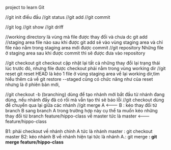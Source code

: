 project to learn Git

//git init
điều đầu 
//git status
//git add
//git commit

//git log
//git show
//git driff

//working directory
là vùng mà file được thay đổi và chưa dc git add
//staging area
file nào sau khi được git add sẽ vào vùng staging area và chỉ file nào nằm trong staging area mới được commit
//git repository
Những file ở staging area sau khi được commit thì sẽ được đưa vào repository

//git checkout
git checkout cập nhật lại tất cả những thay đổi lại trạng thái lúc trước đó, nhưng file được checkout phải nằm trong vùng working dir
//git reset
git reset HEAD <file> là kéo 1 file ở vùng staging area về lại working dir,tìm hiểu thêm cả về git restore --staged <file> cũng có chức năng như của reset nhưng là ở phiên bản mới,

//git checkout -b <branch> (branching)
dùng để tạo nhánh mới bắt đầu từ nhánh đang dùng, nếu nhánh đấy đã có rồi mà vẫn tạo thì sẽ báo lỗi
//git checkout <branch> 
dùng để chuyển qua lại giữa các nhánh
//git merge
A <--- B : kéo thay đổi từ branch B sang branch A 
trong trường hợp này cụ thể ta muốn kéo những thay đổi từ branch feature/hippo-class về master tức là
master <--- feature/hippo-class

B1: phải checkout về nhánh chính A tức là nhánh master : git checkout master
B2: kéo nhánh B về nhánh hiện tại tức là nhánh A.: git merge <B> : git merge feature/hippo-class
